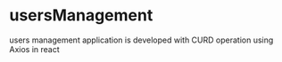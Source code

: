 # usersManagement
users  management application is developed with CURD operation using Axios in react
